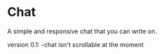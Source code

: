 # Chat
A simple and responsive chat that you can write on.

version 0.1:
-chat isn't scrollable at the moment
